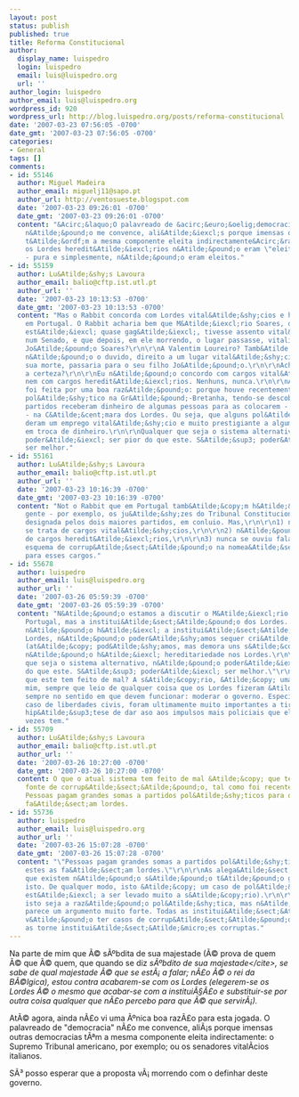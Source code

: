 ```yaml
---
layout: post
status: publish
published: true
title: Reforma Constitucional
author:
  display_name: luispedro
  login: luispedro
  email: luis@luispedro.org
  url: ''
author_login: luispedro
author_email: luis@luispedro.org
wordpress_id: 920
wordpress_url: http://blog.luispedro.org/posts/reforma-constitucional
date: '2007-03-23 07:56:05 -0700'
date_gmt: '2007-03-23 07:56:05 -0700'
categories:
- General
tags: []
comments:
- id: 55146
  author: Miguel Madeira
  author_email: miguelj11@sapo.pt
  author_url: http://ventosueste.blogspot.com
  date: '2007-03-23 09:26:01 -0700'
  date_gmt: '2007-03-23 09:26:01 -0700'
  content: "&Acirc;&laquo;O palavreado de &acirc;&euro;&oelig;democracia&acirc;&euro;\x9D
    n&Atilde;&pound;o me convence, ali&Atilde;&iexcl;s porque imensas outras democracias
    t&Atilde;&ordf;m a mesma componente eleita indirectamente&Acirc;&raquo;\r\n\r\nMas
    os Lordes heredit&Atilde;&iexcl;rios n&Atilde;&pound;o eram \"eleitos indirectamente\"
    - pura e simplesmente, n&Atilde;&pound;o eram eleitos."
- id: 55159
  author: Lu&Atilde;&shy;s Lavoura
  author_email: balio@cftp.ist.utl.pt
  author_url: ''
  date: '2007-03-23 10:13:53 -0700'
  date_gmt: '2007-03-23 10:13:53 -0700'
  content: "Mas o Rabbit concorda com Lordes vital&Atilde;&shy;cios e heredit&Atilde;&iexcl;rios?\r\n\r\nSuponhamos
    em Portugal. O Rabbit acharia bem que M&Atilde;&iexcl;rio Soares, que j&Atilde;&iexcl;
    est&Atilde;&iexcl; quase gag&Atilde;&iexcl;, tivesse assento vital&Atilde;&shy;cio
    num Senado, e que depois, em ele morrendo, o lugar passasse, vitaliciamente, para
    Jo&Atilde;&pound;o Soares?\r\n\r\nA Valentim Loureiro? Tamb&Atilde;&copy;m teria,
    n&Atilde;&pound;o o duvido, direito a um lugar vital&Atilde;&shy;cio. Que, por
    sua morte, passaria para o seu filho Jo&Atilde;&pound;o.\r\n\r\nAcha bem? Tem
    a certeza?\r\n\r\nEu n&Atilde;&pound;o concordo com cargos vital&Atilde;&shy;cios
    nem com cargos heredit&Atilde;&iexcl;rios. Nenhuns, nunca.\r\n\r\nA atual mudan&Atilde;&sect;a
    foi feita por uma boa raz&Atilde;&pound;o: porque houve recentemente um esc&Atilde;&cent;ndalo
    pol&Atilde;&shy;tico na Gr&Atilde;&pound;-Bretanha, tendo-se descoberto que alguns
    partidos receberam dinheiro de algumas pessoas para as colocarem - vitaliciamente
    - na C&Atilde;&cent;mara dos Lordes. Ou seja, que alguns pol&Atilde;&shy;ticos
    deram um emprego vital&Atilde;&shy;cio e muito prestigiante a algumas pessoas,
    em troca de dinheiro.\r\n\r\nQualquer que seja o sistema alternativo, n&Atilde;&pound;o
    poder&Atilde;&iexcl; ser pior do que este. S&Atilde;&sup3; poder&Atilde;&iexcl;
    ser melhor."
- id: 55161
  author: Lu&Atilde;&shy;s Lavoura
  author_email: balio@cftp.ist.utl.pt
  author_url: ''
  date: '2007-03-23 10:16:39 -0700'
  date_gmt: '2007-03-23 10:16:39 -0700'
  content: "Not o Rabbit que em Portugal tamb&Atilde;&copy;m h&Atilde;&iexcl; muita
    gente - por exemplo, os ju&Atilde;&shy;zes do Tribunal Constitucional - que &Atilde;&copy;
    designada pelos dois maiores partidos, em conluio. Mas,\r\n\r\n1) n&Atilde;&pound;o
    se trata de cargos vital&Atilde;&shy;cios,\r\n\r\n2) n&Atilde;&pound;o se trata
    de cargos heredit&Atilde;&iexcl;rios,\r\n\r\n3) nunca se ouviu falar de qualquer
    esquema de corrup&Atilde;&sect;&Atilde;&pound;o na nomea&Atilde;&sect;&Atilde;&pound;o
    para esses cargos."
- id: 55678
  author: luispedro
  author_email: luis@luispedro.org
  author_url: ''
  date: '2007-03-26 05:59:39 -0700'
  date_gmt: '2007-03-26 05:59:39 -0700'
  content: "N&Atilde;&pound;o estamos a discutir o M&Atilde;&iexcl;rio Soares, nem
    Portugal, mas a institui&Atilde;&sect;&Atilde;&pound;o dos Lordes. Em Portugal
    n&Atilde;&pound;o h&Atilde;&iexcl; a institui&Atilde;&sect;&Atilde;&pound;o dos
    Lordes, n&Atilde;&pound;o poder&Atilde;&shy;amos sequer cri&Atilde;&iexcl;-la
    (at&Atilde;&copy; pod&Atilde;&shy;amos, mas demora uns s&Atilde;&copy;culos).\r\n\r\nJ&Atilde;&iexcl;
    n&Atilde;&pound;o h&Atilde;&iexcl; hereditariedade nos Lordes.\r\n\r\n***\r\n\r\n\"Qualquer
    que seja o sistema alternativo, n&Atilde;&pound;o poder&Atilde;&iexcl; ser pior
    do que este. S&Atilde;&sup3; poder&Atilde;&iexcl; ser melhor.\"\r\n\r\nO que &Atilde;&copy;
    que este tem feito de mal? A s&Atilde;&copy;rio, &Atilde;&copy; uma pergunta honesta.\r\n\r\nA
    mim, sempre que leio de qualquer coisa que os Lordes fizeram &Atilde;&copy; quase
    sempre no sentido em que devem funcionar: moderar o governo. Especialmente no
    caso de liberdades civis, foram ultimamente muito importantes a tirar ao Blair
    hip&Atilde;&sup3;tese de dar aso aos impulsos mais policiais que ele &Atilde;&nbsp;s
    vezes tem."
- id: 55709
  author: Lu&Atilde;&shy;s Lavoura
  author_email: balio@cftp.ist.utl.pt
  author_url: ''
  date: '2007-03-26 10:27:00 -0700'
  date_gmt: '2007-03-26 10:27:00 -0700'
  content: O que o atual sistema tem feito de mal &Atilde;&copy; que tem servido de
    fonte de corrup&Atilde;&sect;&Atilde;&pound;o, tal como foi recentemente descoberto.
    Pessoas pagam grandes somas a partidos pol&Atilde;&shy;ticos para que estes as
    fa&Atilde;&sect;am lordes.
- id: 55736
  author: luispedro
  author_email: luis@luispedro.org
  author_url: ''
  date: '2007-03-26 15:07:28 -0700'
  date_gmt: '2007-03-26 15:07:28 -0700'
  content: "\"Pessoas pagam grandes somas a partidos pol&Atilde;&shy;ticos para que
    estes as fa&Atilde;&sect;am lordes.\"\r\n\r\nAs alega&Atilde;&sect;&Atilde;&micro;es
    que existem n&Atilde;&pound;o s&Atilde;&pound;o t&Atilde;&pound;o graves como
    isto. De qualquer modo, isto &Atilde;&copy; um caso de pol&Atilde;&shy;cia (que
    est&Atilde;&iexcl; a ser levado muito a s&Atilde;&copy;rio).\r\n\r\nPercebo que
    isto seja a raz&Atilde;&pound;o pol&Atilde;&shy;tica, mas n&Atilde;&pound;o me
    parece um argumento muito forte. Todas as institui&Atilde;&sect;&Atilde;&micro;es
    v&Atilde;&pound;o ter casos de corrup&Atilde;&sect;&Atilde;&pound;o sem que isso
    as torne institui&Atilde;&sect;&Atilde;&micro;es corruptas."
---
```

<p>Na parte de mim que &Atilde;&copy; s&Atilde;&ordm;bdita de sua majestade (&Atilde;&copy; prova de quem &Atilde;&copy; que &Atilde;&copy; quem, que quando se diz <cite>s&Atilde;&ordm;bdito de sua majestade<&#47;cite>, se sabe de qual majestade &Atilde;&copy; que se est&Atilde;&iexcl; a falar; n&Atilde;&pound;o &Atilde;&copy; o rei da B&Atilde;&copy;lgica), estou contra acabarem-se com os Lordes (elegerem-se os Lordes &Atilde;&copy; o mesmo que acabar-se com a institui&Atilde;&sect;&Atilde;&pound;o e substituir-se por outra coisa qualquer que n&Atilde;&pound;o percebo para que &Atilde;&copy; que servir&Atilde;&iexcl;).
<p>At&Atilde;&copy; agora, ainda n&Atilde;&pound;o vi uma &Atilde;&ordm;nica boa raz&Atilde;&pound;o para esta jogada. O palavreado de "democracia" n&Atilde;&pound;o me convence, ali&Atilde;&iexcl;s porque imensas outras democracias t&Atilde;&ordf;m a mesma componente eleita indirectamente: o Supremo Tribunal americano, por exemplo; ou os senadores vital&Atilde;&shy;cios italianos.
<p>S&Atilde;&sup3; posso esperar que a proposta v&Atilde;&iexcl; morrendo com o definhar deste governo.</p>
